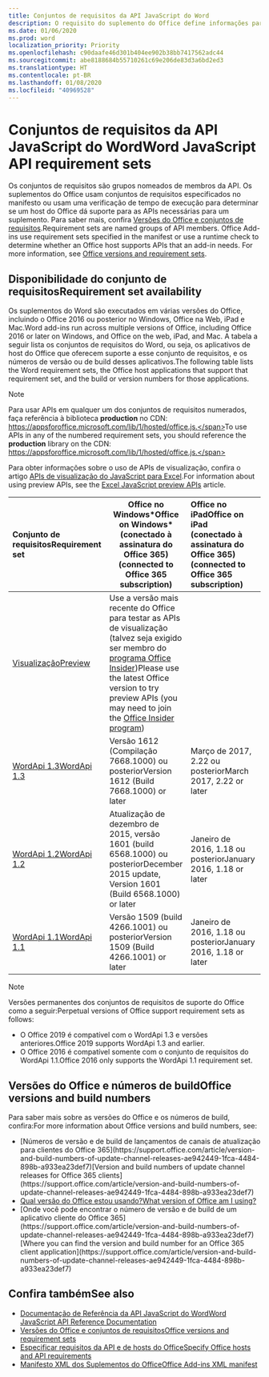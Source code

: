 ```yaml
---
title: Conjuntos de requisitos da API JavaScript do Word
description: O requisito do suplemento do Office define informações para os builds do Word
ms.date: 01/06/2020
ms.prod: word
localization_priority: Priority
ms.openlocfilehash: c90daafe46d301b404ee902b38bb7417562adc44
ms.sourcegitcommit: abe8188684b55710261c69e206de83d3a6bd2ed3
ms.translationtype: HT
ms.contentlocale: pt-BR
ms.lasthandoff: 01/08/2020
ms.locfileid: "40969528"
---
```

# <a name="word-javascript-api-requirement-sets"></a><span data-ttu-id="c65a7-103">Conjuntos de requisitos da API JavaScript do Word</span><span class="sxs-lookup"><span data-stu-id="c65a7-103">Word JavaScript API requirement sets</span></span>

<span data-ttu-id="c65a7-p101">Os conjuntos de requisitos são grupos nomeados de membros da API. Os suplementos do Office usam conjuntos de requisitos especificados no manifesto ou usam uma verificação de tempo de execução para determinar se um host do Office dá suporte para as APIs necessárias para um suplemento. Para saber mais, confira [Versões do Office e conjuntos de requisitos](/office/dev/add-ins/develop/office-versions-and-requirement-sets).</span><span class="sxs-lookup"><span data-stu-id="c65a7-p101">Requirement sets are named groups of API members. Office Add-ins use requirement sets specified in the manifest or use a runtime check to determine whether an Office host supports APIs that an add-in needs. For more information, see [Office versions and requirement sets](/office/dev/add-ins/develop/office-versions-and-requirement-sets).</span></span>

## <a name="requirement-set-availability"></a><span data-ttu-id="c65a7-107">Disponibilidade do conjunto de requisitos</span><span class="sxs-lookup"><span data-stu-id="c65a7-107">Requirement set availability</span></span>

<span data-ttu-id="c65a7-108">Os suplementos do Word são executados em várias versões do Office, incluindo o Office 2016 ou posterior no Windows, Office na Web, iPad e Mac.</span><span class="sxs-lookup"><span data-stu-id="c65a7-108">Word add-ins run across multiple versions of Office, including Office 2016 or later on Windows, and Office on the web, iPad, and Mac.</span></span> <span data-ttu-id="c65a7-109">A tabela a seguir lista os conjuntos de requisitos do Word, ou seja, os aplicativos de host do Office que oferecem suporte a esse conjunto de requisitos, e os números de versão ou de build desses aplicativos.</span><span class="sxs-lookup"><span data-stu-id="c65a7-109">The following table lists the Word requirement sets, the Office host applications that support that requirement set, and the build or version numbers for those applications.</span></span>

> [!NOTE]
> <span data-ttu-id="c65a7-110">Para usar APIs em qualquer um dos conjuntos de requisitos numerados, faça referência à biblioteca **production** no CDN: https://appsforoffice.microsoft.com/lib/1/hosted/office.js.</span><span class="sxs-lookup"><span data-stu-id="c65a7-110">To use APIs in any of the numbered requirement sets, you should reference the **production** library on the CDN: https://appsforoffice.microsoft.com/lib/1/hosted/office.js.</span></span>
>
> <span data-ttu-id="c65a7-111">Para obter informações sobre o uso de APIs de visualização, confira o artigo [APIs de visualização do JavaScript para Excel](word-preview-apis.md).</span><span class="sxs-lookup"><span data-stu-id="c65a7-111">For information about using preview APIs, see the [Excel JavaScript preview APIs](word-preview-apis.md) article.</span></span>

|  <span data-ttu-id="c65a7-112">Conjunto de requisitos</span><span class="sxs-lookup"><span data-stu-id="c65a7-112">Requirement set</span></span>  |   <span data-ttu-id="c65a7-113">Office no Windows\*</span><span class="sxs-lookup"><span data-stu-id="c65a7-113">Office on Windows\*</span></span><br><span data-ttu-id="c65a7-114">(conectado à assinatura do Office 365)</span><span class="sxs-lookup"><span data-stu-id="c65a7-114">(connected to Office 365 subscription)</span></span>  |  <span data-ttu-id="c65a7-115">Office no iPad</span><span class="sxs-lookup"><span data-stu-id="c65a7-115">Office on iPad</span></span><br><span data-ttu-id="c65a7-116">(conectado à assinatura do Office 365)</span><span class="sxs-lookup"><span data-stu-id="c65a7-116">(connected to Office 365 subscription)</span></span>  |  <span data-ttu-id="c65a7-117">Office no Mac</span><span class="sxs-lookup"><span data-stu-id="c65a7-117">Office on Mac</span></span><br><span data-ttu-id="c65a7-118">(conectado à assinatura do Office 365)</span><span class="sxs-lookup"><span data-stu-id="c65a7-118">(connected to Office 365 subscription)</span></span>  | <span data-ttu-id="c65a7-119">Office na Web</span><span class="sxs-lookup"><span data-stu-id="c65a7-119">Office on the web</span></span>  |
|:-----|-----|:-----|:-----|:-----|
| [<span data-ttu-id="c65a7-120">Visualização</span><span class="sxs-lookup"><span data-stu-id="c65a7-120">Preview</span></span>](word-preview-apis.md) | <span data-ttu-id="c65a7-121">Use a versão mais recente do Office para testar as APIs de visualização (talvez seja exigido ser membro do [programa Office Insider](https://products.office.com/office-insider))</span><span class="sxs-lookup"><span data-stu-id="c65a7-121">Please use the latest Office version to try preview APIs (you may need to join the [Office Insider program](https://products.office.com/office-insider))</span></span> |
| [<span data-ttu-id="c65a7-122">WordApi 1.3</span><span class="sxs-lookup"><span data-stu-id="c65a7-122">WordApi 1.3</span></span>](word-api-1-3-requirement-set.md) | <span data-ttu-id="c65a7-123">Versão 1612 (Compilação 7668.1000) ou posterior</span><span class="sxs-lookup"><span data-stu-id="c65a7-123">Version 1612 (Build 7668.1000) or later</span></span>| <span data-ttu-id="c65a7-124">Março de 2017, 2.22 ou posterior</span><span class="sxs-lookup"><span data-stu-id="c65a7-124">March 2017, 2.22 or later</span></span> | <span data-ttu-id="c65a7-125">Março de 2017, 15.32 ou posterior</span><span class="sxs-lookup"><span data-stu-id="c65a7-125">March 2017, 15.32 or later</span></span>| <span data-ttu-id="c65a7-126">Março de 2017</span><span class="sxs-lookup"><span data-stu-id="c65a7-126">March 2017</span></span> |
| [<span data-ttu-id="c65a7-127">WordApi 1.2</span><span class="sxs-lookup"><span data-stu-id="c65a7-127">WordApi 1.2</span></span>](word-api-1-2-requirement-set.md) | <span data-ttu-id="c65a7-128">Atualização de dezembro de 2015, versão 1601 (build 6568.1000) ou posterior</span><span class="sxs-lookup"><span data-stu-id="c65a7-128">December 2015 update, Version 1601 (Build 6568.1000) or later</span></span> | <span data-ttu-id="c65a7-129">Janeiro de 2016, 1.18 ou posterior</span><span class="sxs-lookup"><span data-stu-id="c65a7-129">January 2016, 1.18 or later</span></span> | <span data-ttu-id="c65a7-130">Janeiro de 2016, 15.19 ou posterior</span><span class="sxs-lookup"><span data-stu-id="c65a7-130">January 2016, 15.19 or later</span></span>| <span data-ttu-id="c65a7-131">Setembro de 2016</span><span class="sxs-lookup"><span data-stu-id="c65a7-131">September 2016</span></span> |
| [<span data-ttu-id="c65a7-132">WordApi 1.1</span><span class="sxs-lookup"><span data-stu-id="c65a7-132">WordApi 1.1</span></span>](word-api-1-1-requirement-set.md) | <span data-ttu-id="c65a7-133">Versão 1509 (build 4266.1001) ou posterior</span><span class="sxs-lookup"><span data-stu-id="c65a7-133">Version 1509 (Build 4266.1001) or later</span></span>| <span data-ttu-id="c65a7-134">Janeiro de 2016, 1.18 ou posterior</span><span class="sxs-lookup"><span data-stu-id="c65a7-134">January 2016, 1.18 or later</span></span> | <span data-ttu-id="c65a7-135">Janeiro de 2016, 15.19 ou posterior</span><span class="sxs-lookup"><span data-stu-id="c65a7-135">January 2016, 15.19 or later</span></span>| <span data-ttu-id="c65a7-136">Setembro de 2016</span><span class="sxs-lookup"><span data-stu-id="c65a7-136">September 2016</span></span> |

> [!NOTE]
> <span data-ttu-id="c65a7-137">Versões permanentes dos conjuntos de requisitos de suporte do Office como a seguir:</span><span class="sxs-lookup"><span data-stu-id="c65a7-137">Perpetual versions of Office support requirement sets as follows:</span></span>
>
> - <span data-ttu-id="c65a7-138">O Office 2019 é compatível com o WordApi 1.3 e versões anteriores.</span><span class="sxs-lookup"><span data-stu-id="c65a7-138">Office 2019 supports WordApi 1.3 and earlier.</span></span>
> - <span data-ttu-id="c65a7-139">O Office 2016 é compatível somente com o conjunto de requisitos do WordApi 1.1.</span><span class="sxs-lookup"><span data-stu-id="c65a7-139">Office 2016 only supports the WordApi 1.1 requirement set.</span></span>

## <a name="office-versions-and-build-numbers"></a><span data-ttu-id="c65a7-140">Versões do Office e números de build</span><span class="sxs-lookup"><span data-stu-id="c65a7-140">Office versions and build numbers</span></span>

<span data-ttu-id="c65a7-141">Para saber mais sobre as versões do Office e os números de build, confira:</span><span class="sxs-lookup"><span data-stu-id="c65a7-141">For more information about Office versions and build numbers, see:</span></span>

- <span data-ttu-id="c65a7-142">
  [Números de versão e de build de lançamentos de canais de atualização para clientes do Office 365](https://support.office.com/article/version-and-build-numbers-of-update-channel-releases-ae942449-1fca-4484-898b-a933ea23def7)</span><span class="sxs-lookup"><span data-stu-id="c65a7-142">[Version and build numbers of update channel releases for Office 365 clients](https://support.office.com/article/version-and-build-numbers-of-update-channel-releases-ae942449-1fca-4484-898b-a933ea23def7)</span></span>
- [<span data-ttu-id="c65a7-143">Qual versão do Office estou usando?</span><span class="sxs-lookup"><span data-stu-id="c65a7-143">What version of Office am I using?</span></span>](https://support.office.com/article/What-version-of-Office-am-I-using-932788b8-a3ce-44bf-bb09-e334518b8b19)
- <span data-ttu-id="c65a7-144">
  [Onde você pode encontrar o número de versão e de build de um aplicativo cliente do Office 365](https://support.office.com/article/version-and-build-numbers-of-update-channel-releases-ae942449-1fca-4484-898b-a933ea23def7)</span><span class="sxs-lookup"><span data-stu-id="c65a7-144">[Where you can find the version and build number for an Office 365 client application](https://support.office.com/article/version-and-build-numbers-of-update-channel-releases-ae942449-1fca-4484-898b-a933ea23def7)</span></span>

## <a name="see-also"></a><span data-ttu-id="c65a7-145">Confira também</span><span class="sxs-lookup"><span data-stu-id="c65a7-145">See also</span></span>

- [<span data-ttu-id="c65a7-146">Documentação de Referência da API JavaScript do Word</span><span class="sxs-lookup"><span data-stu-id="c65a7-146">Word JavaScript API Reference Documentation</span></span>](/javascript/api/word)
- [<span data-ttu-id="c65a7-147">Versões do Office e conjuntos de requisitos</span><span class="sxs-lookup"><span data-stu-id="c65a7-147">Office versions and requirement sets</span></span>](/office/dev/add-ins/develop/office-versions-and-requirement-sets)
- [<span data-ttu-id="c65a7-148">Especificar requisitos da API e de hosts do Office</span><span class="sxs-lookup"><span data-stu-id="c65a7-148">Specify Office hosts and API requirements</span></span>](/office/dev/add-ins/develop/specify-office-hosts-and-api-requirements)
- [<span data-ttu-id="c65a7-149">Manifesto XML dos Suplementos do Office</span><span class="sxs-lookup"><span data-stu-id="c65a7-149">Office Add-ins XML manifest</span></span>](/office/dev/add-ins/develop/add-in-manifests)
